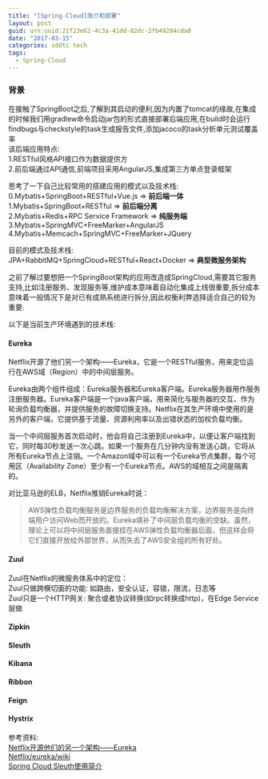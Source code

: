 ```yaml
---
title: "[Spring-Cloud]简介和部署"
layout: post
guid: urn:uuid:21f23e62-4c3a-41dd-82dc-2fb49284cda0
date: "2017-03-15"
categories: sddtc tech
tags:
  - Spring-Cloud
---
```


### 背景
在接触了SpringBoot之后,了解到其启动的便利,因为内置了tomcat的缘故,在集成的时候我们用gradlew命令启动jar包的形式直接部署后端应用,在build时会运行findbugs与checkstyle的task生成报告文件,添加jacoco的task分析单元测试覆盖率     
该后端应用特点:  
1.RESTful风格API接口作为数据提供方  
2.前后端通过API通信,前端项目采用AngularJS,集成第三方单点登录框架  

思考了一下自己比较常用的搭建应用的模式以及技术栈:   
0.Mybatis+SpringBoot+RESTful+Vue.js => **前后端一体**       
1.Mybatis+SpringBoot+RESTful => **前后端分离**      
2.Mybatis+Redis+RPC Service Framework => **纯服务端**     
3.Mybatis+SpringMVC+FreeMarker+AngularJS  
4.Mybatis+Memcach+SpringMVC+FreeMarker+JQuery  

目前的模式及技术栈:  
JPA+RabbitMQ+SpringCloud+RESTful+React+Docker => **典型微服务架构**  

之前了解过要想把一个SpringBoot架构的应用改造成SpringCloud,需要其它服务支持,比如注册服务、发现服务等,维护成本意味着自动化集成上线很重要,拆分成本意味着一般情况下是对已有成熟系统进行拆分,因此权衡利弊选择适合自己的较为重要.    

以下是当前生产环境遇到的技术栈:    
#### Eureka
Netflix开源了他们另一个架构——Eureka，它是一个RESTful服务，用来定位运行在AWS域（Region）中的中间层服务。  

Eureka由两个组件组成：Eureka服务器和Eureka客户端。Eureka服务器用作服务注册服务器。Eureka客户端是一个java客户端，用来简化与服务器的交互、作为轮询负载均衡器，并提供服务的故障切换支持。Netflix在其生产环境中使用的是另外的客户端，它提供基于流量、资源利用率以及出错状态的加权负载均衡。  

当一个中间层服务首次启动时，他会将自己注册到Eureka中，以便让客户端找到它，同时每30秒发送一次心跳。如果一个服务在几分钟内没有发送心跳，它将从所有Eureka节点上注销。一个Amazon域中可以有一个Eureka节点集群，每个可用区（Availability Zone）至少有一个Eureka节点。AWS的域相互之间是隔离的。  

对比亚马逊的ELB，Netflix推销Eureka时说：  
> AWS弹性负载均衡服务是边界服务的负载均衡解决方案，边界服务是向终端用户访问Web而开放的。Eureka填补了中间层负载均衡的空缺。虽然，理论上可以将中间层服务直接挂在AWS弹性负载均衡器后面，但这样会将它们直接开放给外部世界，从而失去了AWS安全组的所有好处。  

#### Zuul  
Zuul在Netflix的微服务体系中的定位：  
Zuul只做跨横切面的功能: 如路由，安全认证，容错，限流，日志等  
Zuul只是一个HTTP网关: 聚合或者协议转换(如rpc转换成http)，在Edge Service层做  

#### Zipkin
#### Sleuth
#### Kibana
#### Ribbon
#### Feign
#### Hystrix


参考资料:   
[Netflix开源他们的另一个架构——Eureka](http://www.infoq.com/cn/news/2012/09/Eureka)  
[Netflix/eureka/wiki](https://github.com/Netflix/eureka/wiki)  
[Spring Cloud Sleuth使用简介](http://www.jianshu.com/p/6d6b52c7624f)  





